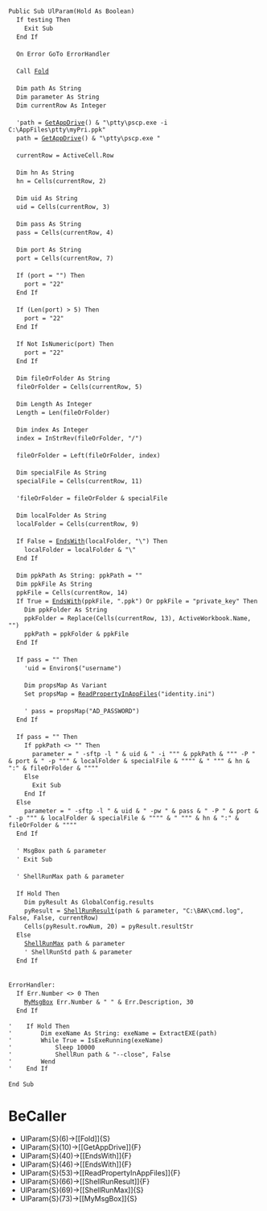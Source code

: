 &nbsp;  &nbsp;  &nbsp;  &nbsp;  
`Public Sub UlParam(Hold As Boolean)`  
&nbsp;&nbsp;&nbsp;&nbsp;`If testing Then`  
&nbsp;&nbsp;&nbsp;&nbsp;&nbsp;&nbsp;&nbsp;&nbsp;`Exit Sub`  
&nbsp;&nbsp;&nbsp;&nbsp;`End If`  
&nbsp;  &nbsp;  &nbsp;  &nbsp;  
&nbsp;&nbsp;&nbsp;&nbsp;`On Error GoTo ErrorHandler`  
&nbsp;  &nbsp;  &nbsp;  &nbsp;  
&nbsp;&nbsp;&nbsp;&nbsp;`Call `[`Fold`](Fold)  
&nbsp;  &nbsp;  &nbsp;  &nbsp;  
&nbsp;&nbsp;&nbsp;&nbsp;`Dim path As String`  
&nbsp;&nbsp;&nbsp;&nbsp;`Dim parameter As String`  
&nbsp;&nbsp;&nbsp;&nbsp;`Dim currentRow As Integer`  
&nbsp;  &nbsp;  &nbsp;  &nbsp;  
&nbsp;&nbsp;&nbsp;&nbsp;`'path = `[`GetAppDrive`](GetAppDrive)`() & "\ptty\pscp.exe -i C:\AppFiles\ptty\myPri.ppk"`  
&nbsp;&nbsp;&nbsp;&nbsp;`path = `[`GetAppDrive`](GetAppDrive)`() & "\ptty\pscp.exe "`  
&nbsp;  &nbsp;  &nbsp;  &nbsp;  
&nbsp;&nbsp;&nbsp;&nbsp;`currentRow = ActiveCell.Row`  
&nbsp;  &nbsp;  &nbsp;  &nbsp;  
&nbsp;&nbsp;&nbsp;&nbsp;`Dim hn As String`  
&nbsp;&nbsp;&nbsp;&nbsp;`hn = Cells(currentRow, 2)`  
&nbsp;  &nbsp;  &nbsp;  &nbsp;  
&nbsp;&nbsp;&nbsp;&nbsp;`Dim uid As String`  
&nbsp;&nbsp;&nbsp;&nbsp;`uid = Cells(currentRow, 3)`  
&nbsp;  &nbsp;  &nbsp;  &nbsp;  
&nbsp;&nbsp;&nbsp;&nbsp;`Dim pass As String`  
&nbsp;&nbsp;&nbsp;&nbsp;`pass = Cells(currentRow, 4)`  
&nbsp;  &nbsp;  &nbsp;  &nbsp;  
&nbsp;&nbsp;&nbsp;&nbsp;`Dim port As String`  
&nbsp;&nbsp;&nbsp;&nbsp;`port = Cells(currentRow, 7)`  
&nbsp;  &nbsp;  &nbsp;  &nbsp;  
&nbsp;&nbsp;&nbsp;&nbsp;`If (port = "") Then`  
&nbsp;&nbsp;&nbsp;&nbsp;&nbsp;&nbsp;&nbsp;&nbsp;`port = "22"`  
&nbsp;&nbsp;&nbsp;&nbsp;`End If`  
&nbsp;  &nbsp;  &nbsp;  &nbsp;  
&nbsp;&nbsp;&nbsp;&nbsp;`If (Len(port) > 5) Then`  
&nbsp;&nbsp;&nbsp;&nbsp;&nbsp;&nbsp;&nbsp;&nbsp;`port = "22"`  
&nbsp;&nbsp;&nbsp;&nbsp;`End If`  
&nbsp;  &nbsp;  &nbsp;  &nbsp;  
&nbsp;&nbsp;&nbsp;&nbsp;`If Not IsNumeric(port) Then`  
&nbsp;&nbsp;&nbsp;&nbsp;&nbsp;&nbsp;&nbsp;&nbsp;`port = "22"`  
&nbsp;&nbsp;&nbsp;&nbsp;`End If`  
&nbsp;  &nbsp;  &nbsp;  &nbsp;  
&nbsp;&nbsp;&nbsp;&nbsp;`Dim fileOrFolder As String`  
&nbsp;&nbsp;&nbsp;&nbsp;`fileOrFolder = Cells(currentRow, 5)`  
&nbsp;  &nbsp;  &nbsp;  &nbsp;  
&nbsp;&nbsp;&nbsp;&nbsp;`Dim Length As Integer`  
&nbsp;&nbsp;&nbsp;&nbsp;`Length = Len(fileOrFolder)`  
&nbsp;  &nbsp;  &nbsp;  &nbsp;  
&nbsp;&nbsp;&nbsp;&nbsp;`Dim index As Integer`  
&nbsp;&nbsp;&nbsp;&nbsp;`index = InStrRev(fileOrFolder, "/")`  
&nbsp;  &nbsp;  &nbsp;  &nbsp;  
&nbsp;&nbsp;&nbsp;&nbsp;`fileOrFolder = Left(fileOrFolder, index)`  
&nbsp;  &nbsp;  &nbsp;  &nbsp;  
&nbsp;&nbsp;&nbsp;&nbsp;`Dim specialFile As String`  
&nbsp;&nbsp;&nbsp;&nbsp;`specialFile = Cells(currentRow, 11)`  
&nbsp;  &nbsp;  &nbsp;  &nbsp;  
&nbsp;&nbsp;&nbsp;&nbsp;`'fileOrFolder = fileOrFolder & specialFile`  
&nbsp;  &nbsp;  &nbsp;  &nbsp;  
&nbsp;&nbsp;&nbsp;&nbsp;`Dim localFolder As String`  
&nbsp;&nbsp;&nbsp;&nbsp;`localFolder = Cells(currentRow, 9)`  
&nbsp;  &nbsp;  &nbsp;  &nbsp;  
&nbsp;&nbsp;&nbsp;&nbsp;`If False = `[`EndsWith`](EndsWith)`(localFolder, "\") Then`  
&nbsp;&nbsp;&nbsp;&nbsp;&nbsp;&nbsp;&nbsp;&nbsp;`localFolder = localFolder & "\"`  
&nbsp;&nbsp;&nbsp;&nbsp;`End If`  
&nbsp;  &nbsp;  &nbsp;  &nbsp;  
&nbsp;&nbsp;&nbsp;&nbsp;`Dim ppkPath As String: ppkPath = ""`  
&nbsp;&nbsp;&nbsp;&nbsp;`Dim ppkFile As String`  
&nbsp;&nbsp;&nbsp;&nbsp;`ppkFile = Cells(currentRow, 14)`  
&nbsp;&nbsp;&nbsp;&nbsp;`If True = `[`EndsWith`](EndsWith)`(ppkFile, ".ppk") Or ppkFile = "private_key" Then`  
&nbsp;&nbsp;&nbsp;&nbsp;&nbsp;&nbsp;&nbsp;&nbsp;`Dim ppkFolder As String`  
&nbsp;&nbsp;&nbsp;&nbsp;&nbsp;&nbsp;&nbsp;&nbsp;`ppkFolder = Replace(Cells(currentRow, 13), ActiveWorkbook.Name, "")`  
&nbsp;&nbsp;&nbsp;&nbsp;&nbsp;&nbsp;&nbsp;&nbsp;`ppkPath = ppkFolder & ppkFile`  
&nbsp;&nbsp;&nbsp;&nbsp;`End If`  
&nbsp;  &nbsp;  &nbsp;  &nbsp;  
&nbsp;&nbsp;&nbsp;&nbsp;`If pass = "" Then`  
&nbsp;&nbsp;&nbsp;&nbsp;&nbsp;&nbsp;&nbsp;&nbsp;`'uid = Environ$("username")`  
&nbsp;  &nbsp;  &nbsp;  &nbsp;  
&nbsp;&nbsp;&nbsp;&nbsp;&nbsp;&nbsp;&nbsp;&nbsp;`Dim propsMap As Variant`  
&nbsp;&nbsp;&nbsp;&nbsp;&nbsp;&nbsp;&nbsp;&nbsp;`Set propsMap = `[`ReadPropertyInAppFiles`](ReadPropertyInAppFiles)`("identity.ini")`  
&nbsp;  &nbsp;  &nbsp;  &nbsp;  
&nbsp;&nbsp;&nbsp;&nbsp;&nbsp;&nbsp;&nbsp;&nbsp;`' pass = propsMap("AD_PASSWORD")`  
&nbsp;&nbsp;&nbsp;&nbsp;`End If`  
&nbsp;  &nbsp;  &nbsp;  &nbsp;  
&nbsp;&nbsp;&nbsp;&nbsp;`If pass = "" Then`  
&nbsp;&nbsp;&nbsp;&nbsp;&nbsp;&nbsp;&nbsp;&nbsp;`If ppkPath <> "" Then`  
&nbsp;&nbsp;&nbsp;&nbsp;&nbsp;&nbsp;&nbsp;&nbsp;&nbsp;&nbsp;&nbsp;&nbsp;`parameter = " -sftp -l " & uid & " -i """ & ppkPath & """ -P " & port & " -p """ & localFolder & specialFile & """" & " """ & hn & ":" & fileOrFolder & """"`  
&nbsp;&nbsp;&nbsp;&nbsp;&nbsp;&nbsp;&nbsp;&nbsp;`Else`  
&nbsp;&nbsp;&nbsp;&nbsp;&nbsp;&nbsp;&nbsp;&nbsp;&nbsp;&nbsp;&nbsp;&nbsp;`Exit Sub`  
&nbsp;&nbsp;&nbsp;&nbsp;&nbsp;&nbsp;&nbsp;&nbsp;`End If`  
&nbsp;&nbsp;&nbsp;&nbsp;`Else`  
&nbsp;&nbsp;&nbsp;&nbsp;&nbsp;&nbsp;&nbsp;&nbsp;`parameter = " -sftp -l " & uid & " -pw " & pass & " -P " & port & " -p """ & localFolder & specialFile & """" & " """ & hn & ":" & fileOrFolder & """"`  
&nbsp;&nbsp;&nbsp;&nbsp;`End If`  
&nbsp;  &nbsp;  &nbsp;  &nbsp;  
&nbsp;&nbsp;&nbsp;&nbsp;`' MsgBox path & parameter`  
&nbsp;&nbsp;&nbsp;&nbsp;`' Exit Sub`  
&nbsp;  &nbsp;  &nbsp;  &nbsp;  
&nbsp;&nbsp;&nbsp;&nbsp;`' ShellRunMax path & parameter`  
&nbsp;  &nbsp;  &nbsp;  &nbsp;  
&nbsp;&nbsp;&nbsp;&nbsp;`If Hold Then`  
&nbsp;&nbsp;&nbsp;&nbsp;&nbsp;&nbsp;&nbsp;&nbsp;`Dim pyResult As GlobalConfig.results`  
&nbsp;&nbsp;&nbsp;&nbsp;&nbsp;&nbsp;&nbsp;&nbsp;`pyResult = `[`ShellRunResult`](ShellRunResult)`(path & parameter, "C:\BAK\cmd.log", False, False, currentRow)`  
&nbsp;&nbsp;&nbsp;&nbsp;&nbsp;&nbsp;&nbsp;&nbsp;`Cells(pyResult.rowNum, 20) = pyResult.resultStr`  
&nbsp;&nbsp;&nbsp;&nbsp;`Else`  
&nbsp;&nbsp;&nbsp;&nbsp;&nbsp;&nbsp;&nbsp;&nbsp;[`ShellRunMax`](ShellRunMax)` path & parameter`  
&nbsp;&nbsp;&nbsp;&nbsp;&nbsp;&nbsp;&nbsp;&nbsp;`' ShellRunStd path & parameter`  
&nbsp;&nbsp;&nbsp;&nbsp;`End If`  
&nbsp;  &nbsp;  &nbsp;  &nbsp;  
&nbsp;  &nbsp;  &nbsp;  &nbsp;  
`ErrorHandler:`  
&nbsp;&nbsp;&nbsp;&nbsp;`If Err.Number <> 0 Then`  
&nbsp;&nbsp;&nbsp;&nbsp;&nbsp;&nbsp;&nbsp;&nbsp;[`MyMsgBox`](MyMsgBox)` Err.Number & " " & Err.Description, 30`  
&nbsp;&nbsp;&nbsp;&nbsp;`End If`  
&nbsp;  &nbsp;  &nbsp;  &nbsp;  
`'    If Hold Then`  
`'        Dim exeName As String: exeName = ExtractEXE(path)`  
`'        While True = IsExeRunning(exeName)`  
`'            Sleep 10000`  
`'            ShellRun path & "--close", False`  
`'        Wend`  
`'    End If`  
&nbsp;  &nbsp;  &nbsp;  &nbsp;  
`End Sub`  


# BeCaller
- UlParam{S}(6)->[[Fold]]{S}
- UlParam{S}(10)->[[GetAppDrive]]{F}
- UlParam{S}(40)->[[EndsWith]]{F}
- UlParam{S}(46)->[[EndsWith]]{F}
- UlParam{S}(53)->[[ReadPropertyInAppFiles]]{F}
- UlParam{S}(66)->[[ShellRunResult]]{F}
- UlParam{S}(69)->[[ShellRunMax]]{S}
- UlParam{S}(73)->[[MyMsgBox]]{S}

